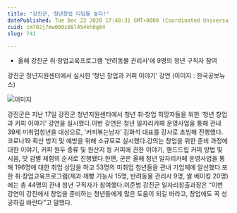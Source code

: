 ```yaml
---
title: "강진군, 청년창업 디딤돌 놓다!"
datePublished: Tue Dec 22 2020 17:48:31 GMT+0000 (Coordinated Universal Time)
cuid: cm702j7mw000c08l454kh0g84
slug: 741

---
```



- 올해 강진군 취·창업교육프로그램 '반려동물 관리사'에 9명의 청년 구직자 참여

강진군 청년지원센터에서 실시한 ‘청년 창업과 커피 이야기’ 강연 (이미지 : 한국공보뉴스)

![이미지](https://cdn.hashnode.com/res/hashnode/image/upload/v1739253340724/d85ff394-b331-4db5-8b6b-40e926b071b6.jpeg)

강진군은 지난 17일 강진군 청년지원센터에서 청년 취‧창업 희망자들을 위한 ‘청년 창업과 커피 이야기’ 강연을 실시했다.이번 강연은 청년 일자리카페 운영사업을 통해 관내 39세 미취업청년을 대상으로, ‘커피볶는남자’ 김화석 대표를 강사로 초빙해 진행했다. 코로나19 확산 방지 및 예방을 위해 소규모로 실시했다.강의는 창업을 위한 준비 과정에 대한 이야기, 커피 원두 종류 및 원산지 등 커피에 관한 이야기, 핸드드립 커피 방법 및 시음, 맛 감별 체험의 순서로 진행됐다.한편, 군은 올해 청년 일자리카페 운영사업을 통해 196명에 대한 취업 상담을 하고 53명의 미취업 청년들을 관내 기업체에 알선했다.또한 취·창업교육프로그램(제과·제빵 기능사 15명, 반려동물 관리사 9명, 쌀 베이킹 20명)에는 총 44명의 관내 청년 구직자가 참여했다.이준범 강진군 일자리창출과장은 “이번 강연이 강진에서 창업을 준비하는 청년들에게 많은 도움이 되길 바라고, 창업에도 꼭 성공하길 바란다”고 말했다.
